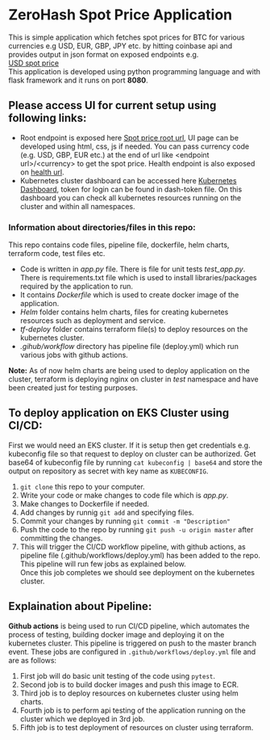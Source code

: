 # ZeroHash Spot Price Application
This is simple application which fetches spot prices for BTC for various currencies e.g USD, EUR, GBP, JPY etc. by hitting coinbase api and provides output in json format on exposed endpoints e.g.\
[USD spot price](https://spot.zerohash.online/USD)  
This application is developed using python programming language and with flask framework and it runs on port **8080**.

## Please access UI for current setup using following links:

- Root endpoint is exposed here [Spot price root url](https://spot.zerohash.online/), UI page can be developed using html, css, js if needed. You can pass currency code (e.g. USD, GBP, EUR etc.) at the end of url like \<endpoint url\>/\<currency> to get the spot price. Health endpoint is also exposed on [health url](https://spot.zerohash.online/health).
- Kubernetes cluster dashboard can be accessed here [Kubernetes Dashboard](https://spot.zerohash.online:444), token for login can be found in dash-token file. On this dashboard you can check all kubernetes resources running on the cluster and within all namespaces.  

### Information about directories/files in this repo:
This repo contains code files, pipeline file, dockerfile, helm charts, terraform code, test files etc.
- Code is written in *app.py* file. There is file for unit tests *test_app.py*. There is requirements.txt file which is used to install libraries/packages required by the application to run.
- It contains *Dockerfile* which is used to create docker image of the application.
- *Helm* folder contains helm charts, files for creating kubernetes resources such as deployment and service.
- *tf-deploy* folder contains terraform file(s) to deploy resources on the kubernetes cluster.
- *.gihub/workflow* directory has pipeline file (deploy.yml) which run various jobs with github actions.  

**Note:** As of now helm charts are being used to deploy application on the cluster, terraform is deploying nginx on cluster in *test* namespace and have been created just for testing purposes.  

## To deploy application on EKS Cluster using CI/CD:
First we would need an EKS cluster. If it is setup then get credentials e.g. kubeconfig file so that request to deploy on cluster can be authorized. Get base64 of kubeconfig file by running `cat kubeconfig | base64` and store the output on repository as secret with key name as `KUBECONFIG`.

1. `git clone` this repo to your computer.
2. Write your code or make changes to code file which is *app.py*.
3. Make changes to Dockerfile if needed.
4. Add changes by runnig `git add` and specifying files.
5. Commit your changes by running `git commit -m "Description"`
6. Push the code to the repo by running `git push -u origin master` after committing the changes.
7. This will trigger the CI/CD workflow pipeline, with github actions, as pipeline file (.github/workflows/deploy.yml) has been added to the repo. This pipeline will run few jobs as explained below.  
Once this job completes we should see deployment on the kubernetes cluster.  

## Explaination about Pipeline:
**Github actions** is being used to run CI/CD pipeline, which automates the process of testing, building docker image and deploying it on the kubernetes cluster. This pipeline is triggered on push to the master branch event. These jobs are configured in `.github/workflows/deploy.yml` file and are as follows:
1. First job will do basic unit testing of the code using `pytest`.
2. Second job is to build docker images and push this image to ECR.
3. Third job is to deploy resources on kubernetes cluster using helm charts.
4. Fourth job is to perform api testing of the application running on the cluster which we deployed in 3rd job.
5. Fifth job is to test deployment of resources on cluster using terraform.
